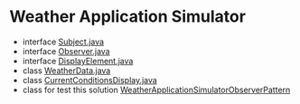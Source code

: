 # Weather Application Simulator

- interface [Subject.java](Subject.java)
- interface [Observer.java](Observer.java)
- interface [DisplayElement.java](DisplayElement.java)
- class [WeatherData.java](WeatherData.java)
- class [CurrentConditionsDisplay.java](CurrentConditionsDisplay.java)
- class for test this solution [WeatherApplicationSimulatorObserverPattern](WeatherApplicationSimulatorObserverPattern.java)
